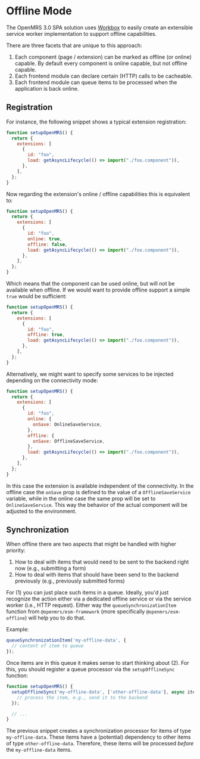 # Offline Mode

The OpenMRS 3.0 SPA solution uses [Workbox](https://developers.google.com/web/tools/workbox) to easily create an extensible service worker implementation to support offline capabilities.

There are three facets that are unique to this approach:

1. Each component (page / extension) can be marked as offline (or online) capable. By default every component is online capable, but not offline capable.
2. Each frontend module can declare certain (HTTP) calls to be cacheable.
3. Each frontend module can queue items to be processed when the application is back online.

## Registration

For instance, the following snippet shows a typical extension registration:

```js
function setupOpenMRS() {
  return {
    extensions: [
      {
        id: "foo",
        load: getAsyncLifecycle(() => import("./foo.component")),
      },
    ],
  };
}
```

Now regarding the extension's online / offline capabilities this is equivalent to:

```js
function setupOpenMRS() {
  return {
    extensions: [
      {
        id: "foo",
        online: true,
        offline: false,
        load: getAsyncLifecycle(() => import("./foo.component")),
      },
    ],
  };
}
```

Which means that the component can be used online, but will not be available when offline. If we would want to provide offline support a simple `true` would be sufficient:

```js
function setupOpenMRS() {
  return {
    extensions: [
      {
        id: "foo",
        offline: true,
        load: getAsyncLifecycle(() => import("./foo.component")),
      },
    ],
  };
}
```

Alternatively, we might want to specify some services to be injected depending on the connectivity mode:

```js
function setupOpenMRS() {
  return {
    extensions: [
      {
        id: "foo",
        online: {
          onSave: OnlineSaveService,
        },
        offline: {
          onSave: OfflineSaveService,
        },
        load: getAsyncLifecycle(() => import("./foo.component")),
      },
    ],
  };
}
```

In this case the extension is available independent of the connectivity. In the offline case the `onSave` prop is defined to the value of a `OfflineSaveService` variable, while in the online case the same prop will be set to `OnlineSaveService`. This way the behavior of the actual component will be adjusted to the environment.

## Synchronization

When offline there are two aspects that might be handled with higher priority:

1. How to deal with items that would need to be sent to the backend right now (e.g., submitting a form)
2. How to deal with items that should have been send to the backend previously (e.g., previously submitted forms)

For (1) you can just place such items in a queue. Ideally, you'd just recognize the action either via a dedicated offline service or via the service worker (i.e., HTTP request). Either way the `queueSynchronizationItem` function from `@openmrs/esm-framework` (more specifically `@openmrs/esm-offline`) will help you to do that.

Example:

```js
queueSynchronizationItem('my-offline-data', {
  // content of item to queue
});
```

Once items are in this queue it makes sense to start thinking about (2). For this, you should register a queue processor via the `setupOfflineSync` function:

```js
function setupOpenMRS() {
  setupOfflineSync('my-offline-data', ['other-offline-data'], async item => {
    // process the item, e.g., send it to the backend
  });

  // ...
}
```

The previous snippet creates a synchronization processor for items of type `my-offline-data`. These items have a (potential) dependency to other items of type `other-offline-data`. Therefore, these items will be processed *before* the `my-offline-data` items.
